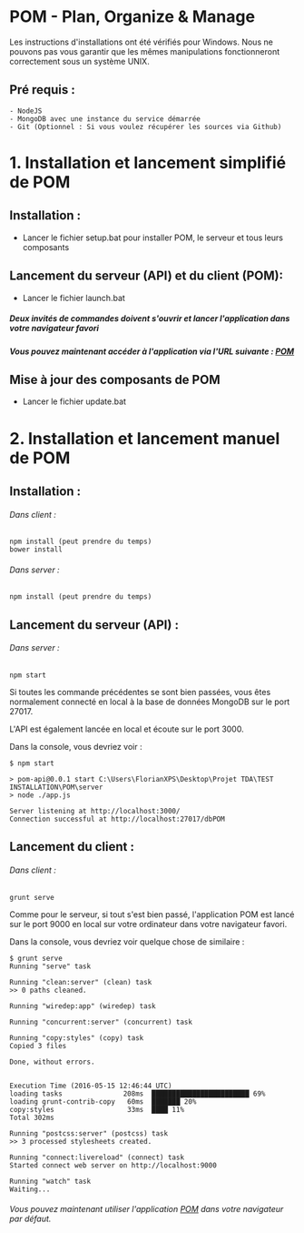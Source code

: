 # POM - Plan, Organize & Manage

Les instructions d'installations ont été vérifiés pour Windows.
Nous ne pouvons pas vous garantir que les mêmes manipulations fonctionneront correctement
sous un système UNIX.
 
## Pré requis :
	- NodeJS
	- MongoDB avec une instance du service démarrée
	- Git (Optionnel : Si vous voulez récupérer les sources via Github)

# 1. Installation et lancement simplifié de POM

## Installation :	
- Lancer le fichier setup.bat pour installer POM, le serveur et tous leurs composants

## Lancement du serveur (API) et du client (POM):
- Lancer le fichier launch.bat

##### Deux invités de commandes doivent s'ouvrir et lancer l'application dans votre navigateur favori
##### Vous pouvez maintenant accéder à l'application via l'URL suivante : [POM](http://localhost:9000)

## Mise à jour des composants de POM
- Lancer le fichier update.bat
	
	
# 2. Installation et lancement manuel de POM
	
## Installation :
###### Dans client :
	npm install (peut prendre du temps)
	bower install

###### Dans server :
	npm install (peut prendre du temps)
		
## Lancement du serveur (API) :
###### Dans server :
	npm start
		
Si toutes les commande précédentes se sont bien passées, vous êtes normalement connecté en local à la base de données MongoDB sur le port 27017.

L'API est également lancée en local et écoute sur le port 3000.
	
Dans la console, vous devriez voir :
```
$ npm start

> pom-api@0.0.1 start C:\Users\FlorianXPS\Desktop\Projet TDA\TEST INSTALLATION\POM\server
> node ./app.js

Server listening at http://localhost:3000/
Connection successful at http://localhost:27017/dbPOM
```
	
## Lancement du client :
###### Dans client :
	grunt serve
		
Comme pour le serveur, si tout s'est bien passé, l'application POM est lancé sur le port 9000 en local sur votre ordinateur dans votre navigateur favori.
	
Dans la console, vous devriez voir quelque chose de similaire : 
```
$ grunt serve
Running "serve" task

Running "clean:server" (clean) task
>> 0 paths cleaned.

Running "wiredep:app" (wiredep) task

Running "concurrent:server" (concurrent) task

Running "copy:styles" (copy) task
Copied 3 files

Done, without errors.


Execution Time (2016-05-15 12:46:44 UTC)
loading tasks               208ms  ████████████████████████ 69%
loading grunt-contrib-copy   60ms  ███████ 20%
copy:styles                  33ms  ████ 11%
Total 302ms

Running "postcss:server" (postcss) task
>> 3 processed stylesheets created.

Running "connect:livereload" (connect) task
Started connect web server on http://localhost:9000

Running "watch" task
Waiting...
```
		
###### Vous pouvez maintenant utiliser l'application [POM](http://localhost:9000) dans votre navigateur par défaut.
